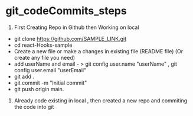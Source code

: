 # git_codeCommits_steps

1. First Creating Repo in Github  then Working on local

 -   git clone https://github.com/SAMPLE_LINK.git
 -   cd react-Hooks-sample
 -   Create a new file or make a changes in existing file (README file)  (Or create any file you need)
 -   add userName and email  - > git config user.name "userName"  ,  git config user.email "userEmail"
 -   git add .
 -   git commit -m "Initial commit"
 -   git push origin main.


1. Already code existing in local , then created a new repo and commiting the code into git
